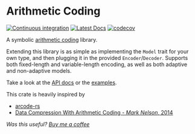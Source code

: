 # Arithmetic Coding

[![Continuous integration](https://github.com/danieleades/arithmetic-coding/actions/workflows/CI.yml/badge.svg)](https://github.com/danieleades/arithmetic-coding/actions/workflows/CI.yml)
[![Latest Docs](https://docs.rs/arithmetic-coding/badge.svg)](https://docs.rs/arithmetic-coding/)
[![codecov](https://codecov.io/gh/danieleades/arithmetic-coding/branch/main/graph/badge.svg?token=1qITX2tR0J)](https://codecov.io/gh/danieleades/arithmetic-coding)


A symbolic [arithmetic coding](https://en.wikipedia.org/wiki/Arithmetic_coding) library.

Extending this library is as simple as implementing the `Model` trait for your own type, and then plugging it in the provided `Encoder`/`Decoder`. Supports both fixed-length and variable-length encoding, as well as both adaptive and non-adaptive models.

Take a look at the  [API docs](https://docs.rs/arithmetic-coding/) or the [examples](https://github.com/danieleades/arithmetic-coding/tree/main/examples).

This crate is heavily inspired by

- [arcode-rs](https://github.com/cgburgess/arcode-rs)
- [Data Compression With Arithmetic Coding - *Mark Nelson*, 2014](https://marknelson.us/posts/2014/10/19/data-compression-with-arithmetic-coding.html)

*Was this useful? [Buy me a coffee](https://github.com/sponsors/danieleades/sponsorships?sponsor=danieleades&preview=true&frequency=recurring&amount=5)*
